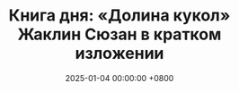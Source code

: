 ---
title: "Книга дня: «Долина кукол» Жаклин Сюзан в кратком изложении"
description: >-
  «Долина кукол» Жаклин Сюзан — культовый роман 1966 года, который рассказывает о взлётах и падениях трёх молодых женщин в мире шоу-бизнеса и гламура послевоенной Америки. Энн Уэллс, Нили О’Хара и Дженнифер Норт стремятся к успеху, любви и признанию, но сталкиваются с предательством, зависимостью и жестокостью индустрии. Погрузитесь в "Долину кукол" Жаклин Сюзан! История о славе, любви и борьбе трех женщин в Голливуде 1950-х. Классика о мечтах и разочарованиях!
date: 2025-01-04 00:00:00 +0800
categories: [Мышление, Конспекты-книг]
tags:
  [
    долина-кукол,
    жаклин-сюзан,
    классический-роман,
    голливуд,
    женская-дружба,
    слава-и-успех,
    культура-1950-х,
    амбиции,
    любовь-и-драма,
    самоопределение,
    скандалы,
    мечты,
    голливудская-классика
  ]
image: 
alt: Обложка книги "Долина кукол" Жаклин Сюзан
fallback:
  - 
  - 
---